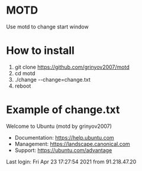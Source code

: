 # MOTD
Use motd to change start window

# How to install
1. git clone https://github.com/grinyov2007/motd
2. cd motd
3. ./change --change=change.txt
4. reboot

# Example of change.txt
Welcome to Ubuntu (motd by grinyov2007)

 * Documentation:  https://help.ubuntu.com
 * Management:     https://landscape.canonical.com
 * Support:        https://ubuntu.com/advantage
 
Last login: Fri Apr 23 17:27:54 2021 from 91.218.47.20

